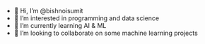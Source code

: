 - 👋 Hi, I’m @bishnoisumit
- 👀 I’m interested in programming and data science
- 🌱 I’m currently learning AI & ML
- 💞️ I’m looking to collaborate on some machine learning projects

<!---
bishnoisumit/bishnoisumit is a ✨ special ✨ repository because its `README.md` (this file) appears on your GitHub profile.
You can click the Preview link to take a look at your changes.
--->
